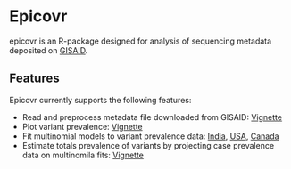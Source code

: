 

# Epicovr

epicovr is an R-package designed for analysis of sequencing metadata deposited on [GISAID](https://www.gisaid.org/).

## Features


Epicovr currently supports the following features:

* Read and preprocess metadata file downloaded from GISAID: [Vignette](https://saket-choudhary.me/epicovr/articles/Introduction.html)
* Plot variant prevalence: [Vignette](https://saket-choudhary.me/epicovr/index.html)
* Fit multinomial models to variant prevalence data: [India](https://saket-choudhary.me/epicovr/articles/MultinomialModeling_India.html), [USA](https://saket-choudhary.me/epicovr/articles/MultinomialModeling_USA.html), [Canada](https://saket-choudhary.me/epicovr/articles/MultinomialModeling_Canada.html)
* Estimate totals prevalence of variants by projecting case prevalence data on multinomila fits:  [Vignette](https://saket-choudhary.me/epicovr/articles/VariantAnimation.html)

